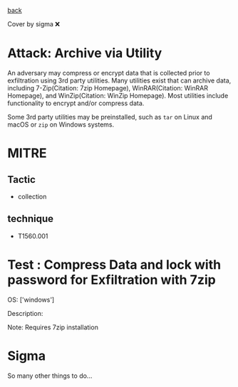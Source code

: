 [back](../index.md)

Cover by sigma :x: 

# Attack: Archive via Utility

 An adversary may compress or encrypt data that is collected prior to exfiltration using 3rd party utilities. Many utilities exist that can archive data, including 7-Zip(Citation: 7zip Homepage), WinRAR(Citation: WinRAR Homepage), and WinZip(Citation: WinZip Homepage). Most utilities include functionality to encrypt and/or compress data.

Some 3rd party utilities may be preinstalled, such as `tar` on Linux and macOS or `zip` on Windows systems.

# MITRE
## Tactic
  - collection

## technique
  - T1560.001

# Test : Compress Data and lock with password for Exfiltration with 7zip

OS: ['windows']

Description:

 Note: Requires 7zip installation


# Sigma

 So many other things to do...